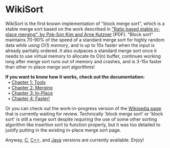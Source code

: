 WikiSort
======

WikiSort is the first known implementation of "block merge sort", which is a stable merge sort based on the work described in ["Ratio based stable in-place merging", by Pok-Son Kim and Arne Kutzner](http://ak.hanyang.ac.kr/papers/tamc2008.pdf) [PDF]. "Block sort" maintains 70-90% of the speed of a standard merge sort for highly random data *while using O(1) memory*, and is up to 10x faster when the input is already partially ordered. It also outpaces a standard merge sort once it needs to use virtual memory to allocate its O(n) buffer, continues working long after merge sort runs out of memory and crashes, and is 3-15x faster than other in-place merge sort algorithms!

**If you want to know how it works, check out the documentation:**<br/>
&nbsp;&nbsp;• [Chapter 1: Tools](https://github.com/BonzaiThePenguin/WikiSort/blob/master/Chapter%201.%20Tools.md)<br/>
&nbsp;&nbsp;• [Chapter 2: Merging](https://github.com/BonzaiThePenguin/WikiSort/blob/master/Chapter%202.%20Merging.md)<br/>
&nbsp;&nbsp;• [Chapter 3: In-Place](https://github.com/BonzaiThePenguin/WikiSort/blob/master/Chapter%203.%20In-Place.md)<br/>
&nbsp;&nbsp;• [Chapter 4: Faster!](https://github.com/BonzaiThePenguin/WikiSort/blob/master/Chapter%204.%20Faster!.md)

Or you can check out the work-in-progress version of the [Wikipedia page](https://en.wikipedia.org/wiki/Wikipedia_talk:Articles_for_creation/Block_Sort) that is currently waiting for review. Technically 'block merge sort' or 'block sort' is still a merge sort despite *requiring* the use of some other sorting algorithm like insertion sort to function properly, but it was too detailed to justify putting in the existing in-place merge sort page.<br/>

Anyway, [C](https://github.com/BonzaiThePenguin/WikiSort/blob/master/WikiSort.c), [C++](https://github.com/BonzaiThePenguin/WikiSort/blob/master/WikiSort.cpp), and [Java](https://github.com/BonzaiThePenguin/WikiSort/blob/master/WikiSort.java) versions are currently available. Enjoy!

